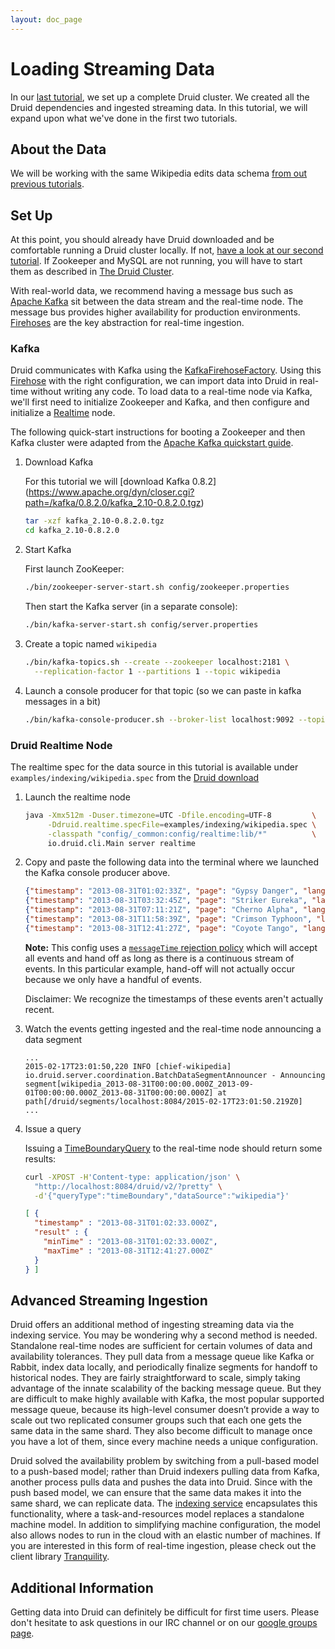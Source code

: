 ```yaml
---
layout: doc_page
---
```


# Loading Streaming Data

In our [last tutorial](Tutorial%3A-The-Druid-Cluster.html), we set up a
complete Druid cluster. We created all the Druid dependencies and ingested
streaming data. In this tutorial, we will expand upon what we've done in the
first two tutorials.

## About the Data

We will be working with the same Wikipedia edits data schema [from out previous
tutorials](http://localhost:4000/content/Tutorial:-A-First-Look-at-Druid.html#about-the-data).

## Set Up

At this point, you should already have Druid downloaded and be comfortable
running a Druid cluster locally. If not, [have a look at our second
tutorial](Tutorial%3A-The-Druid-Cluster.html). If Zookeeper and MySQL are not
running, you will have to start them as described in [The Druid
Cluster](Tutorial%3A-The-Druid-Cluster.html).

With real-world data, we recommend having a message bus such as [Apache
Kafka](http://kafka.apache.org/) sit between the data stream and the real-time
node. The message bus provides higher availability for production environments.
[Firehoses](Firehose.html) are the key abstraction for real-time ingestion.

### Kafka

Druid communicates with Kafka using the
[KafkaFirehoseFactory](Firehose.html). Using this [Firehose](Firehose.html)
with the right configuration, we can import data into Druid in real-time
without writing any code. To load data to a real-time node via Kafka, we'll
first need to initialize Zookeeper and Kafka, and then configure and initialize
a [Realtime](Realtime.html) node.

The following quick-start instructions for booting a Zookeeper and then Kafka
cluster were adapted from the [Apache Kafka quickstart guide](http://kafka.apache.org/documentation.html#quickstart).

1. Download Kafka

    For this tutorial we will [download Kafka 0.8.2]
    (https://www.apache.org/dyn/closer.cgi?path=/kafka/0.8.2.0/kafka_2.10-0.8.2.0.tgz)

    ```bash
    tar -xzf kafka_2.10-0.8.2.0.tgz
    cd kafka_2.10-0.8.2.0
    ```

1. Start Kafka

    First launch ZooKeeper:

    ```bash
    ./bin/zookeeper-server-start.sh config/zookeeper.properties
    ```

    Then start the Kafka server (in a separate console):

    ```bash
    ./bin/kafka-server-start.sh config/server.properties
    ```

1. Create a topic named `wikipedia`

    ```bash
    ./bin/kafka-topics.sh --create --zookeeper localhost:2181 \
      --replication-factor 1 --partitions 1 --topic wikipedia
    ```

1. Launch a console producer for that topic (so we can paste in kafka
   messages in a bit)

    ```bash
    ./bin/kafka-console-producer.sh --broker-list localhost:9092 --topic wikipedia
    ```

### Druid Realtime Node

The realtime spec for the data source in this tutorial is available under
`examples/indexing/wikipedia.spec` from the [Druid
download](http://static.druid.io/artifacts/releases/druid-services-0.7.0-rc3-bin.tar.gz)

1. Launch the realtime node

    ```bash
    java -Xmx512m -Duser.timezone=UTC -Dfile.encoding=UTF-8         \
         -Ddruid.realtime.specFile=examples/indexing/wikipedia.spec \
         -classpath "config/_common:config/realtime:lib/*"          \
         io.druid.cli.Main server realtime
    ```

1. Copy and paste the following data into the terminal where we launched
   the Kafka console producer above.

    ```json
    {"timestamp": "2013-08-31T01:02:33Z", "page": "Gypsy Danger", "language" : "en", "user" : "nuclear", "unpatrolled" : "true", "newPage" : "true", "robot": "false", "anonymous": "false", "namespace":"article", "continent":"North America", "country":"United States", "region":"Bay Area", "city":"San Francisco", "added": 57, "deleted": 200, "delta": -143}
    {"timestamp": "2013-08-31T03:32:45Z", "page": "Striker Eureka", "language" : "en", "user" : "speed", "unpatrolled" : "false", "newPage" : "true", "robot": "true", "anonymous": "false", "namespace":"wikipedia", "continent":"Australia", "country":"Australia", "region":"Cantebury", "city":"Syndey", "added": 459, "deleted": 129, "delta": 330}
    {"timestamp": "2013-08-31T07:11:21Z", "page": "Cherno Alpha", "language" : "ru", "user" : "masterYi", "unpatrolled" : "false", "newPage" : "true", "robot": "true", "anonymous": "false", "namespace":"article", "continent":"Asia", "country":"Russia", "region":"Oblast", "city":"Moscow", "added": 123, "deleted": 12, "delta": 111}
    {"timestamp": "2013-08-31T11:58:39Z", "page": "Crimson Typhoon", "language" : "zh", "user" : "triplets", "unpatrolled" : "true", "newPage" : "false", "robot": "true", "anonymous": "false", "namespace":"wikipedia", "continent":"Asia", "country":"China", "region":"Shanxi", "city":"Taiyuan", "added": 905, "deleted": 5, "delta": 900}
    {"timestamp": "2013-08-31T12:41:27Z", "page": "Coyote Tango", "language" : "ja", "user" : "stringer", "unpatrolled" : "true", "newPage" : "false", "robot": "true", "anonymous": "false", "namespace":"wikipedia", "continent":"Asia", "country":"Japan", "region":"Kanto", "city":"Tokyo", "added": 1, "deleted": 10, "delta": -9}
    ```

    **Note:** This config uses a [`messageTime` rejection policy](Plumber.html)
    which will accept all events and hand off as long as there is a continuous
    stream of events. In this particular example, hand-off will not actually
    occur because we only have a handful of events.

    Disclaimer: We recognize the timestamps of these events aren't actually recent.

1. Watch the events getting ingested and the real-time node announcing a data
   segment

    ```
    ...
    2015-02-17T23:01:50,220 INFO [chief-wikipedia] io.druid.server.coordination.BatchDataSegmentAnnouncer - Announcing segment[wikipedia_2013-08-31T00:00:00.000Z_2013-09-01T00:00:00.000Z_2013-08-31T00:00:00.000Z] at path[/druid/segments/localhost:8084/2015-02-17T23:01:50.219Z0]
    ...
    ```

1. Issue a query

    Issuing a [TimeBoundaryQuery](TimeBoundaryQuery.html) to the real-time node
    should return some results:

    ```bash
    curl -XPOST -H'Content-type: application/json' \
      "http://localhost:8084/druid/v2/?pretty" \
      -d'{"queryType":"timeBoundary","dataSource":"wikipedia"}'
    ```

    ```json
    [ {
      "timestamp" : "2013-08-31T01:02:33.000Z",
      "result" : {
        "minTime" : "2013-08-31T01:02:33.000Z",
        "maxTime" : "2013-08-31T12:41:27.000Z"
      }
    } ]
    ```

## Advanced Streaming Ingestion

Druid offers an additional method of ingesting streaming data via the indexing service. You may be wondering why a second method is needed. Standalone real-time nodes are sufficient for certain volumes of data and availability tolerances. They pull data from a message queue like Kafka or Rabbit, index data locally, and periodically finalize segments for handoff to historical nodes. They are fairly straightforward to scale, simply taking advantage of the innate scalability of the backing message queue. But they are difficult to make highly available with Kafka, the most popular supported message queue, because its high-level consumer doesn’t provide a way to scale out two replicated consumer groups such that each one gets the same data in the same shard. They also become difficult to manage once you have a lot of them, since every machine needs a unique configuration.

Druid solved the availability problem by switching from a pull-based model to a push-based model; rather than Druid indexers pulling data from Kafka, another process pulls data and pushes the data into Druid. Since with the push based model, we can ensure that the same data makes it into the same shard, we can replicate data. The [indexing service](Indexing-Service.html) encapsulates this functionality, where a task-and-resources model replaces a standalone machine model. In addition to simplifying machine configuration, the model also allows nodes to run in the cloud with an elastic number of machines. If you are interested in this form of real-time ingestion, please check out the client library [Tranquility](https://github.com/metamx/tranquility).

Additional Information
----------------------

Getting data into Druid can definitely be difficult for first time users. Please don't hesitate to ask questions in our IRC channel or on our [google groups page](https://groups.google.com/forum/#!forum/druid-development).

